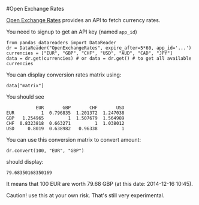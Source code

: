#Open Exchange Rates

[Open Exchange Rates](https://openexchangerates.org/) provides an API to fetch currency rates.

You need to signup to get an API key (named `app_id`)

    from pandas_datareaders import DataReader
    dr = DataReader("OpenExchangeRates", expire_after=5*60, app_id='...')
    currencies = ["EUR", "GBP", "CHF", "USD", "AUD", "CAD", "JPY"]
    data = dr.get(currencies) # or data = dr.get() # to get all available currencies

You can display conversion rates matrix using:

    data["matrix"]


You should see

               EUR       GBP       CHF       USD
    EUR          1  0.796835  1.201372  1.247038
    GBP   1.254965         1  1.507679  1.564989
    CHF  0.8323818  0.663271         1  1.038012
    USD     0.8019  0.638982   0.96338         1

You can use this conversion matrix to convert amount:

    dr.convert(100, "EUR", "GBP")

should display:

    79.68350168350169

It means that 100 EUR are worth 79.68 GBP (at this date: 2014-12-16 10:45).

Caution! use this at your own risk. That's still very experimental.
